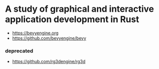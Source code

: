 # A study of graphical and interactive application development in Rust

- https://bevyengine.org
- https://github.com/bevyengine/bevy

### deprecated
- https://github.com/rg3dengine/rg3d

